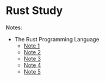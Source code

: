 # Rust Study

Notes:

- The Rust Programming Language
  - [Note 1](./notes/the-rust-programming-language/note-1.md)
  - [Note 2](./notes/the-rust-programming-language/note-2.md)
  - [Note 3](./notes/the-rust-programming-language/note-3.md)
  - [Note 4](./notes/the-rust-programming-language/note-4.md)
  - [Note 5](./notes/the-rust-programming-language/note-5.md)
